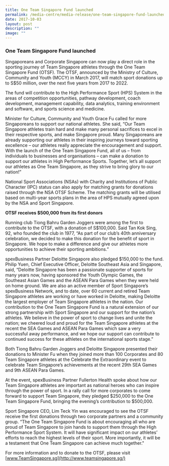 ```yaml
---
title: One Team Singapore Fund launched
permalink: /media-centre/media-release/one-team-singapore-fund-launched/
date: 2017-10-03
layout: post
description: ""
image: ""
---
```

### **One Team Singapore Fund launched**
Singaporeans and Corporate Singapore can now play a direct role in the sporting journey of Team Singapore athletes through the One Team Singapore Fund (OTSF). The OTSF, announced by the Ministry of Culture, Community and Youth (MCCY) in March 2017, will match sport donations up to S$50 million, over the next five years from 2017 to 2022.

The fund will contribute to the High Performance Sport (HPS) System in the areas of competition opportunities, pathway development, coach development, management capability, data analytics, training environment and software, and sports science and medicine.

Minister for Culture, Community and Youth Grace Fu called for more Singaporeans to support our national athletes. She said, “Our Team Singapore athletes train hard and make many personal sacrifices to excel in their respective sports, and make Singapore proud. Many Singaporeans are already supporting our athletes in their inspiring journeys toward sporting excellence – our athletes really appreciate the encouragement and support.  With the launch of the One Team Singapore Fund, all of us – from individuals to businesses and organisations – can make a donation to support our athletes in High Performance Sports. Together, let’s all support our athletes as One Team Singapore, as they strive to bring glory to our nation!”

National Sport Associations (NSAs) with Charity and Institutions of Public Character (IPC) status can also apply for matching grants for donations raised through the NSA OTSF Scheme. The matching grants will be utilised based on multi-year sports plans in the area of HPS mutually agreed upon by the NSA and Sport Singapore. 

**OTSF receives $500,000 from its first donors**

Running club Tiong Bahru Garden Joggers were among the first to contribute to the OTSF, with a donation of S$100,000. Said Tan Kok Sing, 92, who founded the club in 1977, “As part of our club’s 40th anniversary celebration, we decided to make this donation for the benefit of sport in Singapore. We hope to make a difference and give our athletes more opportunities to achieve their sporting ambitions.”

spexBusiness Partner Deloitte Singapore also pledged $150,000 to the fund. Philip Yuen, Chief Executive Officer, Deloitte Southeast Asia and Singapore, said, “Deloitte Singapore has been a passionate supporter of sports for many years now, having sponsored the Youth Olympic Games, the Southeast Asian Games and the ASEAN Para Games when they were held on home ground. We are also an active member of Sport Singapore’s spexBusiness Network, and to date, over 60 current and retired Team Singapore athletes are working or have worked in Deloitte, making Deloitte the largest employer of Team Singapore athletes in the nation. Our contribution to the One Team Singapore Fund is a natural extension of our strong partnership with Sport Singapore and our support for the nation’s athletes. We believe in the power of sport to change lives and unite the nation; we cheered loud and proud for the Team Singapore athletes at the recent the SEA Games and ASEAN Para Games which saw a very successful away performance, and we hope our support can contribute to continued success for these athletes on the international sports stage.”

Both Tiong Bahru Garden Joggers and Deloitte Singapore presented their donations to Minister Fu when they joined more than 100 Corporates and 80 Team Singapore athletes at the Celebrate the Extraordinary event to celebrate Team Singapore’s achievements at the recent 29th SEA Games and 9th ASEAN Para Games.

At the event, spexBusiness Partner Fullerton Health spoke about how our Team Singapore athletes are important as national heroes who can inspire through the power of sport. In a rally call for more corporates to come forward to support Team Singapore, they pledged $250,000 to the One Team Singapore Fund, bringing the evening’s contribution to $500,000.   
  

Sport Singapore CEO, Lim Teck Yin was encouraged to see the OTSF receive the first donations through two corporate partners and a community group.  “The One Team Singapore Fund is about encouraging all who are proud of Team Singapore to join hands to support them through the High Performance Sport System. It will have significant impact on our athletes’ efforts to reach the highest levels of their sport. More importantly, it will be a testament that One Team Singapore can achieve much together."

For more information and to donate to the OTSF, please visit [www.TeamSingapore.sg](http://www.teamsingapore.sg/)